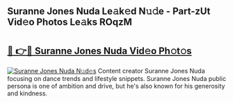 ## Suranne Jones Nuda Le𝚊k𝚎d N𝚞𝚍e - Part-zUt Vid𝚎o Photos Le𝚊ks ROqzM

# <h2><a href="http://fbepvqw.evod.top/?m=Suranne+Jones+Nuda">🔗 👉🔴 Suranne Jones Nuda Vid𝚎o Ph𝚘t𝚘s</a></h2>

[![Suranne Jones Nuda N𝚞d𝚎s](https://i.imgur.com/8V9OHl7.gif)](http://fbepvqw.evod.top/?m=Suranne+Jones+Nuda)
Content creator Suranne Jones Nuda focusing on dance trends and lifestyle snippets. Suranne Jones Nuda public persona is one of ambition and drive, but he's also known for his generosity and kindness. 
